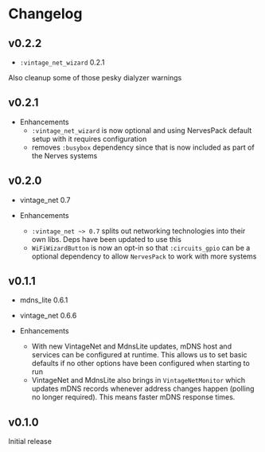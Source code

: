 # Changelog

## v0.2.2

* `:vintage_net_wizard` 0.2.1

Also cleanup some of those pesky dialyzer warnings

## v0.2.1

* Enhancements
  * `:vintage_net_wizard` is now optional and using NervesPack default setup
    with it requires configuration
  * removes `:busybox` dependency since that is now included as part of the
    Nerves systems

## v0.2.0

* vintage_net 0.7

* Enhancements
  * `:vintage_net ~> 0.7` splits out networking technologies into their own
    libs. Deps have been updated to use this
  * `WiFiWizardButton` is now an opt-in so that `:circuits_gpio` can be a
    optional dependency to allow `NervesPack` to work with more systems

## v0.1.1

* mdns_lite 0.6.1
* vintage_net 0.6.6

* Enhancements
  * With new VintageNet and MdnsLite updates, mDNS host and services can be
    configured at runtime. This allows us to set basic defaults if no other
    options have been configured when starting to run
  * VintageNet and MdnsLite also brings in `VintageNetMonitor` which updates
    mDNS records whenever address changes happen (polling no longer required).
    This means faster mDNS response times.

## v0.1.0

Initial release
